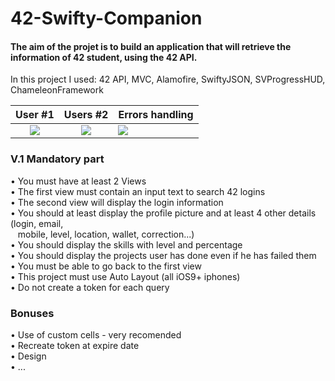 # 42-Swifty-Companion
#### The aim of the projet is to build an application that will retrieve the information of 42 student, using the 42 API.

In this project I used: 42 API, MVC, Alamofire, SwiftyJSON, SVProgressHUD, ChameleonFramework

User #1               |  Users #2            |  Errors handling
:--------------------:|:--------------------:|:--------------------|
![](sshiling.gif)     |  ![](oskulska.gif)   |  ![](errors.gif)

### V.1 Mandatory part

• You must have at least 2 Views <br>
• The first view must contain an input text to search 42 logins <br>
• The second view will display the login information <br>
• You should at least display the profile picture and at least 4 other details (login, email, <br>
&nbsp;&nbsp;  mobile, level, location, wallet, correction...) <br>
• You should display the skills with level and percentage <br>
• You should display the projects user has done even if he has failed them <br>
• You must be able to go back to the first view <br>
• This project must use Auto Layout (all iOS9+ iphones) <br>
• Do not create a token for each query <br>

### Bonuses
• Use of custom cells - very recomended <br>
• Recreate token at expire date <br>
• Design <br>
• ... <br>
